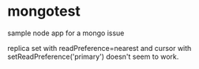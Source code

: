 # mongotest
sample node app for a mongo issue

replica set with readPreference=nearest and cursor with setReadPreference('primary') doesn't seem to work.
